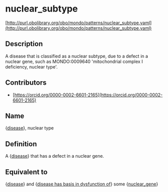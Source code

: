 # nuclear_subtype 

[http://purl.obolibrary.org/obo/mondo/patterns/nuclear_subtype.yaml](http://purl.obolibrary.org/obo/mondo/patterns/nuclear_subtype.yaml)
## Description 

A disease that is classified as a nuclear subtype, due to a defect in a nuclear gene, such as MONDO:0009640 'mitochondrial complex I deficiency, nuclear type'.
## Contributors 
* [https://orcid.org/0000-0002-6601-2165](https://orcid.org/0000-0002-6601-2165) 
## Name 

{[disease](http://purl.obolibrary.org/obo/MONDO_0000001)}, nuclear type

## Definition 

A {[disease](http://purl.obolibrary.org/obo/MONDO_0000001)} that has a defect in a nuclear gene.

## Equivalent to 

{[disease](http://purl.obolibrary.org/obo/MONDO_0000001)} and {[disease has basis in dysfunction of](http://purl.obolibrary.org/obo/RO_0004020)} some {[nuclear_gene](http://purl.obolibrary.org/obo/SO_0000087)}

